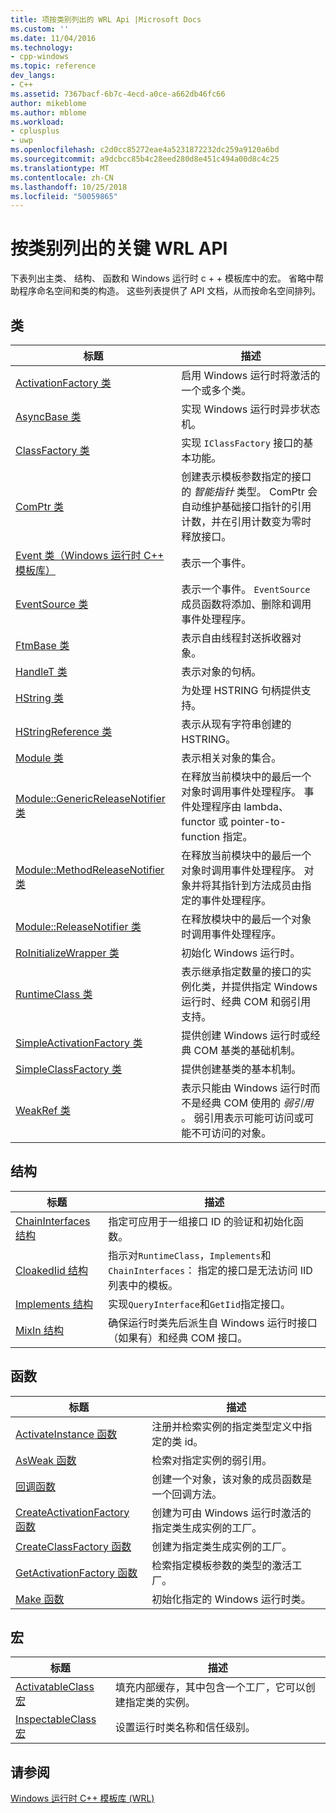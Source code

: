 ```yaml
---
title: 项按类别列出的 WRL Api |Microsoft Docs
ms.custom: ''
ms.date: 11/04/2016
ms.technology:
- cpp-windows
ms.topic: reference
dev_langs:
- C++
ms.assetid: 7367bacf-6b7c-4ecd-a0ce-a662db46fc66
author: mikeblome
ms.author: mblome
ms.workload:
- cplusplus
- uwp
ms.openlocfilehash: c2d0cc85272eae4a5231872232dc259a9120a6bd
ms.sourcegitcommit: a9dcbcc85b4c28eed280d8e451c494a00d8c4c25
ms.translationtype: MT
ms.contentlocale: zh-CN
ms.lasthandoff: 10/25/2018
ms.locfileid: "50059865"
---
```

# <a name="key-wrl-apis-by-category"></a>按类别列出的关键 WRL API

下表列出主类、 结构、 函数和 Windows 运行时 c + + 模板库中的宏。 省略中帮助程序命名空间和类的构造。 这些列表提供了 API 文档，从而按命名空间排列。

## <a name="classes"></a>类

|标题|描述|
|-----------|-----------------|
|[ActivationFactory 类](../windows/activationfactory-class.md)|启用 Windows 运行时将激活的一个或多个类。|
|[AsyncBase 类](../windows/asyncbase-class.md)|实现 Windows 运行时异步状态机。|
|[ClassFactory 类](../windows/classfactory-class.md)|实现 `IClassFactory` 接口的基本功能。|
|[ComPtr 类](../windows/comptr-class.md)|创建表示模板参数指定的接口的 *智能指针* 类型。 ComPtr 会自动维护基础接口指针的引用计数，并在引用计数变为零时释放接口。|
|[Event 类（Windows 运行时 C++ 模板库）](../windows/event-class-windows-runtime-cpp-template-library.md)|表示一个事件。|
|[EventSource 类](../windows/eventsource-class.md)|表示一个事件。 `EventSource` 成员函数将添加、删除和调用事件处理程序。|
|[FtmBase 类](../windows/ftmbase-class.md)|表示自由线程封送拆收器对象。|
|[HandleT 类](../windows/handlet-class.md)|表示对象的句柄。|
|[HString 类](../windows/hstring-class.md)|为处理 HSTRING 句柄提供支持。|
|[HStringReference 类](../windows/hstringreference-class.md)|表示从现有字符串创建的 HSTRING。|
|[Module 类](../windows/module-class.md)|表示相关对象的集合。|
|[Module::GenericReleaseNotifier 类](../windows/module-genericreleasenotifier-class.md)|在释放当前模块中的最后一个对象时调用事件处理程序。 事件处理程序由 lambda、functor 或 pointer-to-function 指定。|
|[Module::MethodReleaseNotifier 类](../windows/module-methodreleasenotifier-class.md)|在释放当前模块中的最后一个对象时调用事件处理程序。 对象并将其指针到方法成员由指定的事件处理程序。|
|[Module::ReleaseNotifier 类](../windows/module-releasenotifier-class.md)|在释放模块中的最后一个对象时调用事件处理程序。|
|[RoInitializeWrapper 类](../windows/roinitializewrapper-class.md)|初始化 Windows 运行时。|
|[RuntimeClass 类](../windows/runtimeclass-class.md)|表示继承指定数量的接口的实例化类，并提供指定 Windows 运行时、经典 COM 和弱引用支持。|
|[SimpleActivationFactory 类](../windows/simpleactivationfactory-class.md)|提供创建 Windows 运行时或经典 COM 基类的基础机制。|
|[SimpleClassFactory 类](../windows/simpleclassfactory-class.md)|提供创建基类的基本机制。|
|[WeakRef 类](../windows/weakref-class.md)|表示只能由 Windows 运行时而不是经典 COM 使用的 *弱引用* 。 弱引用表示可能可访问或可能不可访问的对象。|

## <a name="structures"></a>结构

|标题|描述|
|-----------|-----------------|
|[ChainInterfaces 结构](../windows/chaininterfaces-structure.md)|指定可应用于一组接口 ID 的验证和初始化函数。|
|[CloakedIid 结构](../windows/cloakediid-structure.md)|指示对`RuntimeClass`，`Implements`和`ChainInterfaces`： 指定的接口是无法访问 IID 列表中的模板。|
|[Implements 结构](../windows/implements-structure.md)|实现`QueryInterface`和`GetIid`指定接口。|
|[MixIn 结构](../windows/mixin-structure.md)|确保运行时类先后派生自 Windows 运行时接口（如果有）和经典 COM 接口。|

## <a name="functions"></a>函数

|标题|描述|
|-----------|-----------------|
|[ActivateInstance 函数](../windows/activateinstance-function.md)|注册并检索实例的指定类型定义中指定的类 id。|
|[AsWeak 函数](../windows/asweak-function.md)|检索对指定实例的弱引用。|
|[回调函数](../windows/callback-function-windows-runtime-cpp-template-library.md)|创建一个对象，该对象的成员函数是一个回调方法。|
|[CreateActivationFactory 函数](../windows/createactivationfactory-function.md)|创建为可由 Windows 运行时激活的指定类生成实例的工厂。|
|[CreateClassFactory 函数](../windows/createclassfactory-function.md)|创建为指定类生成实例的工厂。|
|[GetActivationFactory 函数](../windows/getactivationfactory-function.md)|检索指定模板参数的类型的激活工厂。|
|[Make 函数](../windows/make-function.md)|初始化指定的 Windows 运行时类。|

## <a name="macros"></a>宏

|标题|描述|
|-----------|-----------------|
|[ActivatableClass 宏](../windows/activatableclass-macros.md)|填充内部缓存，其中包含一个工厂，它可以创建指定类的实例。|
|[InspectableClass 宏](../windows/inspectableclass-macro.md)|设置运行时类名称和信任级别。|

## <a name="see-also"></a>请参阅

[Windows 运行时 C++ 模板库 (WRL)](../windows/windows-runtime-cpp-template-library-wrl.md)